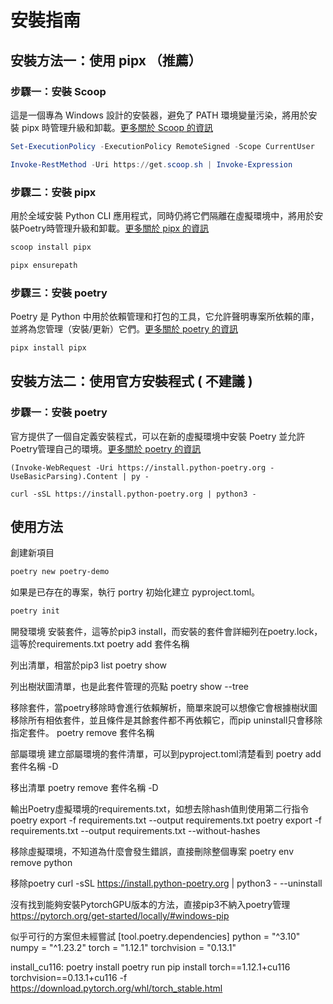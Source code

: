 # 安裝指南

## 安裝方法一：使用 pipx （推薦）

### 步驟一：安裝 Scoop

這是一個專為 Windows 設計的安裝器，避免了 PATH 環境變量污染，將用於安裝 pipx 時管理升級和卸載。[更多關於 Scoop 的資訊](https://scoop.sh/)
```powershell
Set-ExecutionPolicy -ExecutionPolicy RemoteSigned -Scope CurrentUser
```
```powershell
Invoke-RestMethod -Uri https://get.scoop.sh | Invoke-Expression
```

### 步驟二：安裝 pipx

用於全域安裝 Python CLI 應用程式，同時仍將它們隔離在虛擬環境中，將用於安裝Poetry時管理升級和卸載。[更多關於 pipx 的資訊](https://pipx.pypa.io/stable/installation/)
```powershell 
scoop install pipx
```
```powershell
pipx ensurepath
```

### 步驟三：安裝 poetry

Poetry 是 Python 中用於依賴管理和打包的工具，它允許聲明專案所依賴的庫，並將為您管理（安裝/更新）它們。[更多關於 poetry 的資訊](https://python-poetry.org/docs/#installing-with-pipx)
```powershell
pipx install pipx
```

## 安裝方法二：使用官方安裝程式 ( 不建議 )

### 步驟一：安裝 poetry
官方提供了一個自定義安裝程式，可以在新的虛擬環境中安裝 Poetry 並允許Poetry管理自己的環境。[更多關於 poetry 的資訊](https://python-poetry.org/docs/#installing-with-the-official-installer)
```windows
(Invoke-WebRequest -Uri https://install.python-poetry.org -UseBasicParsing).Content | py -
```
```Linux
curl -sSL https://install.python-poetry.org | python3 -
```

## 使用方法

創建新項目
```powershell
poetry new poetry-demo
```

如果是已存在的專案，執行 portry 初始化建立 pyproject.toml。
```powershell
poetry init
```

開發環境
安裝套件，這等於pip3 install，而安裝的套件會詳細列在poetry.lock，這等於requirements.txt
poetry add 套件名稱

列出清單，相當於pip3 list
poetry show

列出樹狀圖清單，也是此套件管理的亮點
poetry show --tree

移除套件，當poetry移除時會進行依賴解析，簡單來說可以想像它會根據樹狀圖移除所有相依套件，並且條件是其餘套件都不再依賴它，而pip uninstall只會移除指定套件。
poetry remove 套件名稱


部屬環境
建立部屬環境的套件清單，可以到pyproject.toml清楚看到
poetry add 套件名稱 -D

移出清單
poetry remove 套件名稱 -D



輸出Poetry虛擬環境的requirements.txt，如想去除hash值則使用第二行指令
poetry export -f requirements.txt --output requirements.txt
poetry export -f requirements.txt --output requirements.txt --without-hashes



移除虛擬環境，不知道為什麼會發生錯誤，直接刪除整個專案
poetry env remove python

移除poetry
curl -sSL https://install.python-poetry.org | python3 - --uninstall



沒有找到能夠安裝PytorchGPU版本的方法，直接pip3不納入poetry管理
https://pytorch.org/get-started/locally/#windows-pip

似乎可行的方案但未經嘗試
[tool.poetry.dependencies]
python = "^3.10"
numpy = "^1.23.2"
torch = "1.12.1"
torchvision = "0.13.1"

install_cu116:
	poetry install
	poetry run pip install torch==1.12.1+cu116 torchvision==0.13.1+cu116 -f https://download.pytorch.org/whl/torch_stable.html
